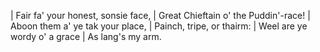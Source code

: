 | Fair fa' your honest, sonsie face,
|    Great Chieftain o' the Puddin'-race!
| Aboon them a' ye tak your place,
|           Painch, tripe, or thairm:
| Weel are ye wordy o' a grace
|           As lang's my arm.
